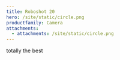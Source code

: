 ```yaml
---
title: Roboshot 20
hero: /site/static/circle.png
productfamily: Camera
attachments:
  - attachments: /site/static/circle.png
---
```

totally the best
